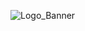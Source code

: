 ![Logo_Banner](https://user-images.githubusercontent.com/55046135/218058811-4250b134-bed3-474d-85d8-d6ee8819d30a.png)
